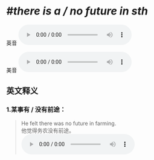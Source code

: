 # ***\#there is a / no future in sth*** 
英音
<audio src="./media/there is a future in sth1_AAC.aac" controls="controls"></audio>

美音
<audio src="./media/there is a future in sth2_AAC.aac" controls="controls"></audio>



  

英文释义
---
### 1.**某事有 / 没有前途：**  

 > He felt there was no future in farming.  
 > 他觉得务农没有前途。    
<audio src="./media/future-9.aac" controls="controls"></audio>


